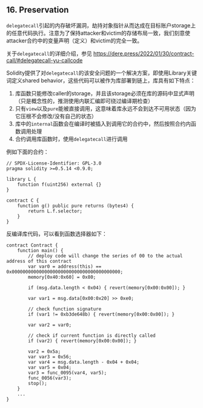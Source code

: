 ## 16. Preservation

`delegatecall`引起的内存破坏漏洞，劫持对象指针从而达成在目标账户storage上的任意代码执行。注意为了保持attacker和victim的存储布局一致，我们刻意使attacker合约中的变量声明（定义）和victim的完全一致。

关于`delegatecall`的详细介绍，参见 https://dere.press/2022/01/30/contract-call/#delegatecall-yu-callcode

Solidity提供了对`delegatecall`的该安全问题的一个解决方案，即使用Library关键词定义shared behavior，这些代码可以被作为库部署到链上，库具有如下特点：

1. 库函数只能修改caller的storage，并且该storage必须在库的源码中显式声明（只是概念性的，推测使用内联汇编即可绕过编译期检查）
2.  只有`view`以及`pure`能被直接调用，这意味着库永远不会到达不可用状态（因为它压根不会修改/没有自己的状态）
3. 库中的`internal`函数会在编译时被插入到调用它的合约中，然后按照合约内函数调用处理
4. 合约调用库函数时，使用`delegatecall`进行调用

例如下面的合约：

```
// SPDX-License-Identifier: GPL-3.0
pragma solidity >=0.5.14 <0.9.0;

library L {
    function f(uint256) external {}
}

contract C {
    function g() public pure returns (bytes4) {
        return L.f.selector;
    }
}
```

反编译库代码，可以看到函数选择器如下：

```
contract Contract {
    function main() {
        // deploy code will change the series of 00 to the actual address of this contract
        var var0 = address(this) == 0x0000000000000000000000000000000000000000;
        memory[0x40:0x60] = 0x80;
    
        if (msg.data.length < 0x04) { revert(memory[0x00:0x00]); }
    
        var var1 = msg.data[0x00:0x20] >> 0xe0;
    
        // check function signature
        if (var1 != 0xb3de648b) { revert(memory[0x00:0x00]); }
    
        var var2 = var0;

        // check if current function is directly called
        if (var2) { revert(memory[0x00:0x00]); }
    
        var2 = 0x5a;
        var var3 = 0x56;
        var var4 = msg.data.length - 0x04 + 0x04;
        var var5 = 0x04;
        var3 = func_0095(var4, var5);
        func_0056(var3);
        stop();
    }
    ...
}
```
